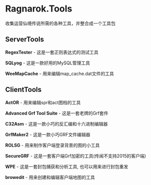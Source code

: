 # Ragnarok.Tools
收集运营仙境传说所需的各种工具，并整合成一个工具包

ServerTools
-----------

**RegexTester** 			- 这是一套正则表达式的测试工具

**SQLyog** 					- 这是一款好用的MySQL管理工具

**WeeMapCache** 			- 用来编辑map_cache.dat文件的工具

ClientTools
-----------

**ActOR** 					- 用来编辑spr和act图档的工具

**Advanced Grf Tool Suite** - 这是一套老牌的Grf套件

**C32Asm** 					- 这是一款小巧的反汇编和十六进制编辑器

**GrfMaker2**				- 这是一款小巧GRF文件编辑器

**ROLSG** 					- 用来制作客户端登录背景的图的小工具

**SecureGRF** 				- 这是一套客户端Grf加密的工具(传闻不支持2015的客户端)

**WPE** 					- 这是一套封包捕获和分析工具, 也可以用来进行封包重发

**browedit** 				- 用来创建和编辑客户端地图的工具
